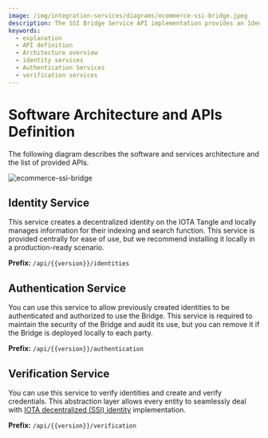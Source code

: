 ```yaml
---
image: /img/integration-services/diagrams/ecommerce-ssi-bridge.jpeg
description: The SSI Bridge Service API implementation provides an Identity Service, Authentication Service, and Verification Service to integrate IOTA Identity seamlessly.
keywords:
  - explanation
  - API definition
  - Architecture overview
  - identity services
  - Authentication Services
  - verification services
---
```


# Software Architecture and APIs Definition

The following diagram describes the software and services architecture and the list of provided APIs.

![ecommerce-ssi-bridge](/img/integration-services/diagrams/ecommerce-ssi-bridge.png)

## Identity Service

This service creates a decentralized identity on the IOTA Tangle and locally manages information for their indexing and
search function. This service is provided centrally for ease of use, but we recommend installing it locally in a production-ready
scenario.

**Prefix:** `/api/{{version}}/identities`

## Authentication Service

You can use this service to allow previously created identities to be authenticated and authorized to use the Bridge.
This service is required to maintain the security of the Bridge and audit its use, but you can remove it if the Bridge
is deployed locally to each party.

**Prefix:** `/api/{{version}}/authentication`

## Verification Service

You can use this service to verify identities and create and verify credentials. This abstraction layer allows every
entity to seamlessly deal with [IOTA decentralized (SSI) identity](https://wiki.iota.org/identity.rs/introduction)
implementation.

**Prefix:** `/api/{{version}}/verification`
